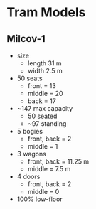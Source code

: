 # Tram Models
## Milcov-1
- size
  - length 31 m
  - width 2.5 m
- 50 seats
  - front  = 13
  - middle = 20
  - back   = 17
- ~147 max capacity
  - 50 seated
  - ~97 standing
- 5 bogies
  - front, back = 2
  - middle = 1
- 3 wagons
  - front, back = 11.25 m
  - middle = 7.5 m
- 4 doors
  - front, back = 2
  - middle = 0
- 100% low-floor
